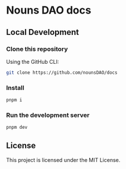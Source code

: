 # Nouns DAO docs

## Local Development

### Clone this repository

Using the GitHub CLI:

```bash
git clone https://github.com/nounsDAO/docs
```

### Install

```bash
pnpm i
```

### Run the development server

```bash
pnpm dev
```

## License

This project is licensed under the MIT License.
